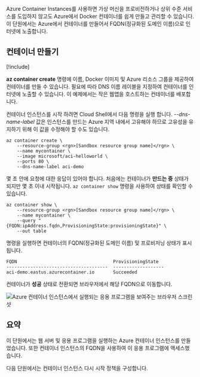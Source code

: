 Azure Container Instances를 사용하면 가상 머신을 프로비전하거나 상위 수준 서비스를 도입하지 않고도 Azure에서 Docker 컨테이너를 쉽게 만들고 관리할 수 있습니다. 이 단원에서는 Azure에서 컨테이너를 만들어서 FQDN(정규화된 도메인 이름)으로 인터넷에 노출합니다.

## <a name="create-a-container"></a>컨테이너 만들기

[!include[](../../../includes/azure-sandbox-activate.md)]

**az container create** 명령에 이름, Docker 이미지 및 Azure 리소스 그룹을 제공하여 컨테이너를 만들 수 있습니다. 필요에 따라 DNS 이름 레이블을 지정하여 컨테이너를 인터넷에 노출할 수 있습니다. 이 예제에서는 작은 웹앱을 호스트하는 컨테이너를 배포합니다.

컨테이너 인스턴스를 시작 하려면 Cloud Shell에서 다음 명령을 실행 합니다. *--dns-name-label* 값은 인스턴스를 만드는 Azure 지역 내에서 고유해야 하므로 고유성을 유지하기 위해 이 값을 수정해야 할 수도 있습니다.

```azurecli
az container create \
    --resource-group <rgn>[Sandbox resource group name]</rgn> \
    --name mycontainer \
    --image microsoft/aci-helloworld \
    --ports 80 \
    --dns-name-label aci-demo
```

몇 초 안에 요청에 대한 응답이 있어야 합니다. 처음에는 컨테이너가 **만드는 중** 상태가 되지만 몇 초 이내 시작됩니다. `az container show` 명령을 사용하여 상태를 확인할 수 있습니다.

```azurecli
az container show \
    --resource-group <rgn>[Sandbox resource group name]</rgn> \
    --name mycontainer \
    --query "{FQDN:ipAddress.fqdn,ProvisioningState:provisioningState}" \
    --out table
```

명령을 실행하면 컨테이너의 FQDN(정규화된 도메인 이름) 및 프로비저닝 상태가 표시됩니다.

```output
FQDN                                    ProvisioningState
--------------------------------------  -------------------
aci-demo.eastus.azurecontainer.io       Succeeded
```

컨테이너가 **성공** 상태로 전환되면 브라우저에서 해당 FQDN으로 이동합니다.

![Azure 컨테이너 인스턴스에서 실행되는 응용 프로그램을 보여주는 브라우저 스크린샷](../media-draft/aci-app-browser.png)

## <a name="summary"></a>요약

이 단원에서는 웹 서버 및 응용 프로그램을 실행하는 Azure 컨테이너 인스턴스를 만들었습니다. 또한 컨테이너 인스턴스의 FQDN을 사용하여 이 응용 프로그램에 액세스했습니다.

다음 단원에서는 컨테이너 인스턴스 다시 시작 정책을 구성합니다.